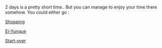 2 days is a pretty short time.. But you can manage to enjoy your time there somehow. You could either go : 

[Shopping](../Shopping/what-to-shop.md)

[El-Yunque](../El-Yunque/yunque-option.md)

[Start-over](../README.md)